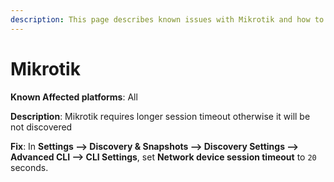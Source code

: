 ```yaml
---
description: This page describes known issues with Mikrotik and how to fix them.
---
```


# Mikrotik

**Known Affected platforms**: All

**Description**: Mikrotik requires longer session timeout otherwise it will be not discovered

**Fix**: In **Settings --> Discovery & Snapshots --> Discovery Settings -->
Advanced CLI --> CLI Settings**, set **Network device session timeout** to `20`
seconds.
